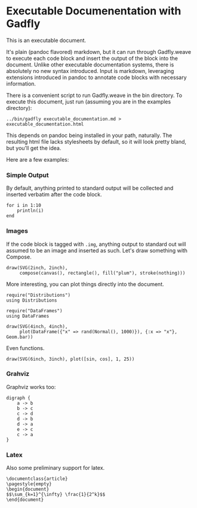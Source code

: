 
# Executable Documenentation with Gadfly

This is an executable document.

It's plain (pandoc flavored) markdown, but it can run through Gadfly.weave to
execute each code block and insert the output of the block into the document.
Unlike other executable documentation systems, there is absolutely no new syntax
introduced. Input is markdown, leveraging extensions introduced in pandoc to
annotate code blocks with necessary information.

There is a convenient script to run Gadfly.weave in the bin directory. To
execute this document, just run (assuming you are in the examples directory):

```{.shell execute="false"}
../bin/gadfly executable_documentation.md > executable_documentation.html
```

This depends on pandoc being installed in your path, naturally. The resulting
html file lacks stylesheets by default, so it will look pretty bland, but you'll
get the idea.

Here are a few examples:

### Simple Output

By default, anything printed to standard output will be collected and inserted
verbatim after the code block.

```{.julia}
for i in 1:10
    println(i)
end
```

### Images

If the code block is tagged with `.img`, anything output to standard out will
assumed to be an image and inserted as such. Let's draw something with Compose.

```{.julia .img}
draw(SVG(2inch, 2inch),
     compose(canvas(), rectangle(), fill("plum"), stroke(nothing)))
```

More interesting, you can plot things directly into the document.

```{.julia .img}
require("Distributions")
using Distributions

require("DataFrames")
using DataFrames

draw(SVG(4inch, 4inch),
     plot(DataFrame({"x" => rand(Normal(), 1000)}), {:x => "x"}, Geom.bar))
```

Even functions.

```{.julia .img}
draw(SVG(6inch, 3inch), plot([sin, cos], 1, 25))
```

### Grahviz

Graphviz works too:

```{.graphviz .img}
digraph {
    a -> b
    b -> c
    c -> d
    d -> b
    d -> a
    e -> c
    c -> a
}
```

### Latex

Also some preliminary support for latex.

```{.latex .img}
\documentclass{article}
\pagestyle{empty}
\begin{document}
$$\sum_{k=1}^{\infty} \frac{1}{2^k}$$
\end{document}
```

